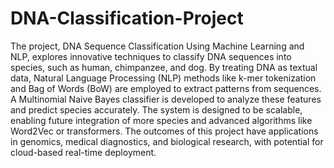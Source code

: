 # DNA-Classification-Project
The project, DNA Sequence Classification Using Machine Learning and 
NLP, explores innovative techniques to classify DNA sequences into species, 
such as human, chimpanzee, and dog. By treating DNA as textual data, 
Natural Language Processing (NLP) methods like k-mer tokenization and 
Bag of Words (BoW) are employed to extract patterns from sequences. A 
Multinomial Naive Bayes classifier is developed to analyze these features 
and predict species accurately. The system is designed to be scalable, 
enabling future integration of more species and advanced algorithms like 
Word2Vec or transformers. The outcomes of this project have applications in 
genomics, medical diagnostics, and biological research, with potential for 
cloud-based real-time deployment.
